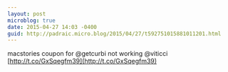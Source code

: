 ```yaml
---
layout: post
microblog: true
date: 2015-04-27 14:03 -0400
guid: http://padraic.micro.blog/2015/04/27/t592751015881011201.html
---
```

macstories coupon for @getcurbi not working @viticci [http://t.co/GxSqegfm39](http://t.co/GxSqegfm39)
